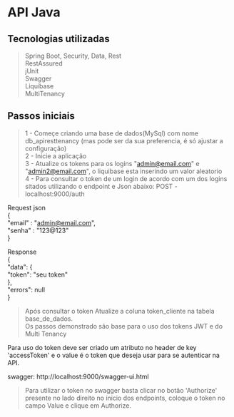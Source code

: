 # API Java

## Tecnologias utilizadas
> Spring Boot, Security, Data, Rest<br>
> RestAssured <br>
> jUnit<br>
> Swagger<br>
> Liquibase<br>
> MultiTenancy<br>

## Passos iniciais 
> 1 - Começe criando uma base de dados(MySql) com nome db_apiresttenancy (mas pode ser da sua preferencia, é só ajustar a configuração) <br>
> 2 - Inicie a aplicação<br>
> 3 - Atualize os tokens para os logins "admin@email.com" e "admin2@email.com", o liquibase esta inserindo um valor aleatorio <br>
> 4 - Para consultar o token de um login de acordo com um dos logins sitados utilizando o endpoint e Json abaixo:
POST - localhost:9000/auth

Request json<br>
{<br>
	"email" : "admin@email.com",<br>
	"senha" : "123@123"<br>
}<br>

Response<br>
{<br>
    "data": {<br>
        "token": "seu token"<br>
    },<br>
    "errors": null<br>
}<br>

> Após consultar o token Atualize a coluna token_cliente na tabela base_de_dados.<br>
> Os passos demonstrado são base para o uso dos tokens JWT e do Multi Tenancy

Para uso do token deve ser criado um atributo no header de key 'accessToken' e o value é o token que deseja usar para se autenticar na API.


swagger: http://localhost:9000/swagger-ui.html

> Para utilizar o token no swagger basta clicar no botão 'Authorize' presente no lado direito no inicio dos endpoints,
> coloque o token no campo Value e clique em Authorize.

